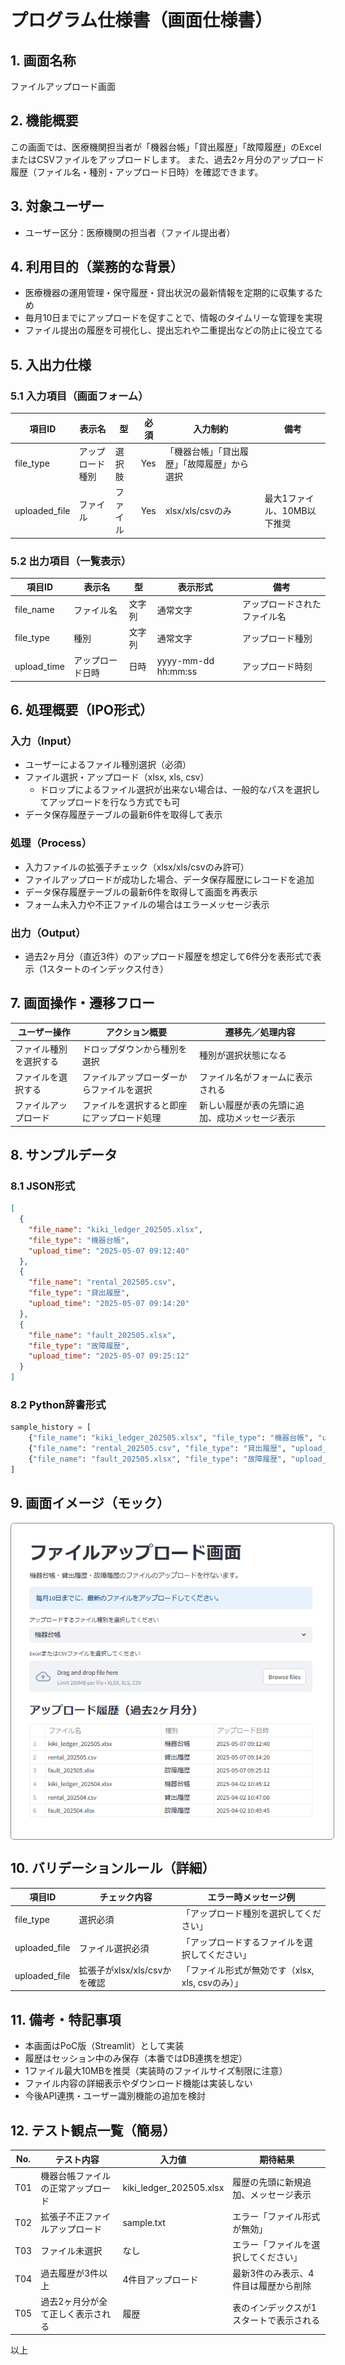 # プログラム仕様書（画面仕様書）

## 1. 画面名称

ファイルアップロード画面

## 2. 機能概要

この画面では、医療機関担当者が「機器台帳」「貸出履歴」「故障履歴」のExcelまたはCSVファイルをアップロードします。
また、過去2ヶ月分のアップロード履歴（ファイル名・種別・アップロード日時）を確認できます。

## 3. 対象ユーザー

- ユーザー区分：医療機関の担当者（ファイル提出者）

## 4. 利用目的（業務的な背景）

- 医療機器の運用管理・保守履歴・貸出状況の最新情報を定期的に収集するため
- 毎月10日までにアップロードを促すことで、情報のタイムリーな管理を実現
- ファイル提出の履歴を可視化し、提出忘れや二重提出などの防止に役立てる

<div style="page-break-before: always;"></div>

## 5. 入出力仕様

### 5.1 入力項目（画面フォーム）

| 項目ID           | 表示名      | 型    | 必須  | 入力制約                   | 備考               |
| -------------- | -------- | ---- | --- | ---------------------- | ---------------- |
| file\_type     | アップロード種別 | 選択肢  | Yes | 「機器台帳」「貸出履歴」「故障履歴」から選択 |                  |
| uploaded\_file | ファイル     | ファイル | Yes | xlsx/xls/csvのみ         | 最大1ファイル、10MB以下推奨 |

### 5.2 出力項目（一覧表示）

| 項目ID         | 表示名      | 型   | 表示形式                  | 備考             |
| ------------ | -------- | --- | --------------------- | -------------- |
| file\_name   | ファイル名    | 文字列 | 通常文字                  | アップロードされたファイル名 |
| file\_type   | 種別       | 文字列 | 通常文字                  | アップロード種別       |
| upload\_time | アップロード日時 | 日時  | yyyy-mm-dd hh\:mm\:ss | アップロード時刻       |

<div style="page-break-before: always;"></div>

## 6. 処理概要（IPO形式）

### 入力（Input）

- ユーザーによるファイル種別選択（必須）
- ファイル選択・アップロード（xlsx, xls, csv）
  - ドロップによるファイル選択が出来ない場合は、一般的なパスを選択してアップロードを行なう方式でも可
- データ保存履歴テーブルの最新6件を取得して表示

### 処理（Process）

- 入力ファイルの拡張子チェック（xlsx/xls/csvのみ許可）
- ファイルアップロードが成功した場合、データ保存履歴にレコードを追加
- データ保存履歴テーブルの最新6件を取得して画面を再表示
- フォーム未入力や不正ファイルの場合はエラーメッセージ表示

### 出力（Output）

- 過去2ヶ月分（直近3件）のアップロード履歴を想定して6件分を表形式で表示（1スタートのインデックス付き）

## 7. 画面操作・遷移フロー

| ユーザー操作      | アクション概要               | 遷移先／処理内容                |
| ----------- | --------------------- | ----------------------- |
| ファイル種別を選択する | ドロップダウンから種別を選択        | 種別が選択状態になる              |
| ファイルを選択する   | ファイルアップローダーからファイルを選択  | ファイル名がフォームに表示される        |
| ファイルアップロード  | ファイルを選択すると即座にアップロード処理 | 新しい履歴が表の先頭に追加、成功メッセージ表示 |

<div style="page-break-before: always;"></div>

## 8. サンプルデータ

### 8.1 JSON形式

```json
[
  {
    "file_name": "kiki_ledger_202505.xlsx",
    "file_type": "機器台帳",
    "upload_time": "2025-05-07 09:12:40"
  },
  {
    "file_name": "rental_202505.csv",
    "file_type": "貸出履歴",
    "upload_time": "2025-05-07 09:14:20"
  },
  {
    "file_name": "fault_202505.xlsx",
    "file_type": "故障履歴",
    "upload_time": "2025-05-07 09:25:12"
  }
]
```

### 8.2 Python辞書形式

```python
sample_history = [
    {"file_name": "kiki_ledger_202505.xlsx", "file_type": "機器台帳", "upload_time": "2025-05-07 09:12:40"},
    {"file_name": "rental_202505.csv", "file_type": "貸出履歴", "upload_time": "2025-05-07 09:14:20"},
    {"file_name": "fault_202505.xlsx", "file_type": "故障履歴", "upload_time": "2025-05-07 09:25:12"},
]
```

<div style="page-break-before: always;"></div>

## 9. 画面イメージ（モック）

<div style="border:1px solid #888; padding:8px; border-radius:6px; display:inline-block;">
  <img src="./assets/004_upload_me_files.png" alt="説明" style="max-width:500px;">
</div>

<div style="page-break-before: always;"></div>

## 10. バリデーションルール（詳細）

| 項目ID           | チェック内容               | エラー時メッセージ例                      |
| -------------- | -------------------- | ------------------------------- |
| file\_type     | 選択必須                 | 「アップロード種別を選択してください」             |
| uploaded\_file | ファイル選択必須             | 「アップロードするファイルを選択してください」         |
| uploaded\_file | 拡張子がxlsx/xls/csvかを確認 | 「ファイル形式が無効です（xlsx, xls, csvのみ）」 |

## 11. 備考・特記事項

- 本画面はPoC版（Streamlit）として実装
- 履歴はセッション中のみ保存（本番ではDB連携を想定）
- 1ファイル最大10MBを推奨（実装時のファイルサイズ制限に注意）
- ファイル内容の詳細表示やダウンロード機能は実装しない
- 今後API連携・ユーザー識別機能の追加を検討

## 12. テスト観点一覧（簡易）

| No. | テスト内容             | 入力値                       | 期待結果                 |
| --- | ----------------- | ------------------------- | -------------------- |
| T01 | 機器台帳ファイルの正常アップロード | kiki\_ledger\_202505.xlsx | 履歴の先頭に新規追加、メッセージ表示   |
| T02 | 拡張子不正ファイルアップロード   | sample.txt                | エラー「ファイル形式が無効」       |
| T03 | ファイル未選択           | なし                        | エラー「ファイルを選択してください」   |
| T04 | 過去履歴が3件以上         | 4件目アップロード                 | 最新3件のみ表示、4件目は履歴から削除  |
| T05 | 過去2ヶ月分が全て正しく表示される | 履歴                        | 表のインデックスが1スタートで表示される |

以上
